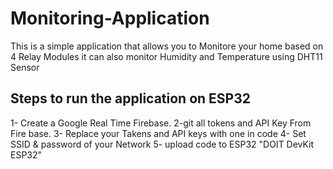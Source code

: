 # Monitoring-Application
This is a simple application that allows you to Monitore your home based on 4 Relay Modules 
it can also monitor Humidity and Temperature using DHT11 Sensor
## Steps to run the application on ESP32
  1- Create a Google Real Time Firebase.
  2-git all tokens and API Key From Fire base.
  3- Replace your Takens and API keys with one in code 
  4- Set SSID & password of your Network
  5- upload code to ESP32 "DOIT DevKit ESP32"
